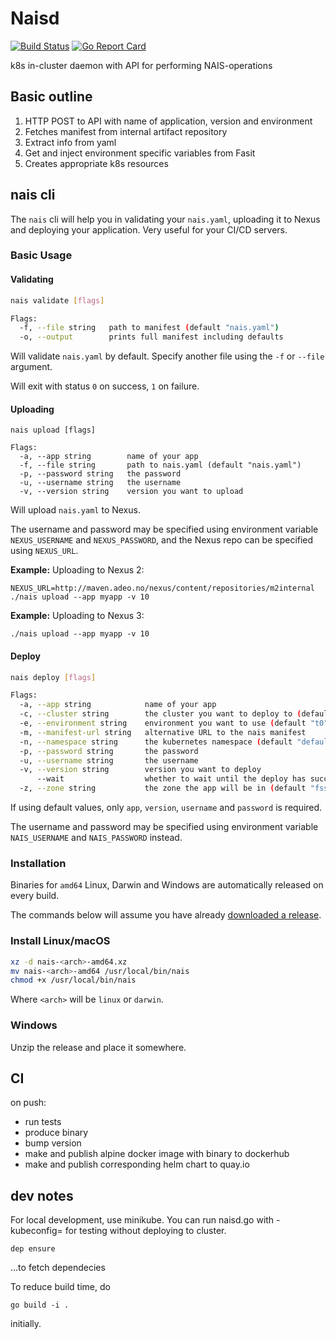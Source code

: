 Naisd
=====

[![Build Status](https://travis-ci.org/nais/naisd.svg?branch=master)](https://travis-ci.org/nais/naisd)
[![Go Report Card](https://goreportcard.com/badge/github.com/nais/naisd)](https://goreportcard.com/report/github.com/nais/naisd)


k8s in-cluster daemon with API for performing NAIS-operations


## Basic outline

1. HTTP POST to API with name of application, version and environment
2. Fetches manifest from internal artifact repository
3. Extract info from yaml
4. Get and inject environment specific variables from Fasit
5. Creates appropriate k8s resources


## nais cli

The `nais` cli will help you in validating your `nais.yaml`, uploading it to Nexus and deploying your application. Very useful for your CI/CD servers.


### Basic Usage

#### Validating

```sh
nais validate [flags]

Flags:
  -f, --file string   path to manifest (default "nais.yaml")
  -o, --output        prints full manifest including defaults
```

Will validate `nais.yaml` by default. Specify another file using the `-f` or `--file` argument.

Will exit with status `0` on success, `1` on failure.


#### Uploading

```
nais upload [flags]

Flags:
  -a, --app string        name of your app
  -f, --file string       path to nais.yaml (default "nais.yaml")
  -p, --password string   the password
  -u, --username string   the username
  -v, --version string    version you want to upload
```

Will upload `nais.yaml` to Nexus.

The username and password may be specified using environment variable `NEXUS_USERNAME` and `NEXUS_PASSWORD`, and
the Nexus repo can be specified using `NEXUS_URL`.

**Example:** Uploading to Nexus 2:

```
NEXUS_URL=http://maven.adeo.no/nexus/content/repositories/m2internal ./nais upload --app myapp -v 10
```

**Example:** Uploading to Nexus 3:

```
./nais upload --app myapp -v 10
```


#### Deploy

```sh
nais deploy [flags]

Flags:
  -a, --app string            name of your app
  -c, --cluster string        the cluster you want to deploy to (default: "preprod-fss")
  -e, --environment string    environment you want to use (default "t0")
  -m, --manifest-url string   alternative URL to the nais manifest
  -n, --namespace string      the kubernetes namespace (default "default")
  -p, --password string       the password
  -u, --username string       the username
  -v, --version string        version you want to deploy
      --wait                  whether to wait until the deploy has succeeded (or failed)
  -z, --zone string           the zone the app will be in (default "fss")
```

If using default values, only `app`, `version`, `username` and `password` is required.

The username and password may be specified using environment variable `NAIS_USERNAME` and `NAIS_PASSWORD` instead.


### Installation

Binaries for `amd64` Linux, Darwin and Windows are automatically released on every build.

The commands below will assume you have already [downloaded a release](https://github.com/nais/naisd/releases).


### Install Linux/macOS

```sh
xz -d nais-<arch>-amd64.xz
mv nais-<arch>-amd64 /usr/local/bin/nais
chmod +x /usr/local/bin/nais
```

Where `<arch>` will be `linux` or `darwin`.


### Windows

Unzip the release and place it somewhere.


## CI

on push:

- run tests
- produce binary
- bump version
- make and publish alpine docker image with binary to dockerhub
- make and publish corresponding helm chart to quay.io 


## dev notes

For local development, use minikube. You can run naisd.go with -kubeconfig=<path to kube config> for testing without deploying to cluster. 

```dep ensure```

...to fetch dependecies

To reduce build time, do

```go build -i .```

initially. 
